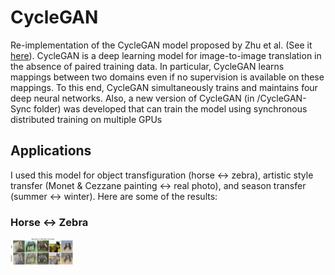 # CycleGAN
Re-implementation of the CycleGAN model proposed by Zhu et al. (See it [here](http://openaccess.thecvf.com/content_iccv_2017/html/Zhu_Unpaired_Image-To-Image_Translation_ICCV_2017_paper.html)). CycleGAN is a deep learning model for image-to-image translation in the absence of paired training data. In particular, CycleGAN learns mappings between two domains even if no supervision is available on these mappings. To this end, CycleGAN simultaneously trains and maintains four deep neural networks. Also, a new version of CycleGAN (in /CycleGAN-Sync folder) was developed that can train the model using synchronous distributed training on multiple GPUs

## Applications
I used this model for object transfiguration (horse <-> zebra), artistic style transfer (Monet & Cezzane painting <-> real photo), and season transfer (summer <-> winter). Here are some of the results:

### Horse <-> Zebra
<img src="Images/h2z_train.png" width = "100">

